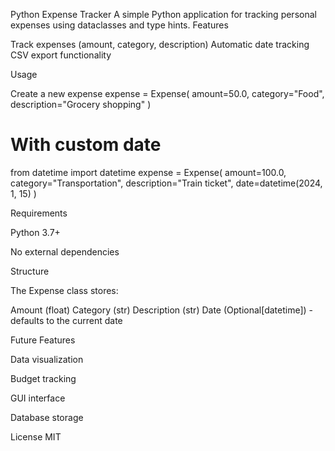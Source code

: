 Python Expense Tracker
A simple Python application for tracking personal expenses using dataclasses and type hints.
Features

Track expenses (amount, category, description)
Automatic date tracking
CSV export functionality

Usage

Create a new expense
expense = Expense(
    amount=50.0,
    category="Food",
    description="Grocery shopping"
)

# With custom date
from datetime import datetime
expense = Expense(
    amount=100.0,
    category="Transportation",
    description="Train ticket",
    date=datetime(2024, 1, 15)
)

Requirements

Python 3.7+

No external dependencies

Structure

The Expense class stores:

Amount (float)
Category (str)
Description (str)
Date (Optional[datetime]) - defaults to the current date

Future Features

Data visualization

Budget tracking

GUI interface

Database storage

License
MIT

